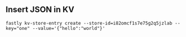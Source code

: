 ## Insert JSON in KV

```
fastly kv-store-entry create --store-id=i82omcf1s7e75g2q5jzlab --key="one" --value='{"hello":"world"}'
```